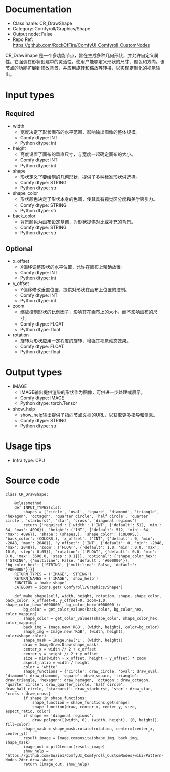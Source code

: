 # Documentation
- Class name: CR_DrawShape
- Category: Comfyroll/Graphics/Shape
- Output node: False
- Repo Ref: https://github.com/RockOfFire/ComfyUI_Comfyroll_CustomNodes

CR_DrawShape 是一个多功能节点，旨在生成多种几何形状，并允许自定义属性。它强调在形状创建中的灵活性，使用户能够定义形状的尺寸、颜色和方向。该节点的功能扩展到修改背景，并应用旋转和缩放等转换，以实现定制化的视觉输出。

# Input types
## Required
- width
    - 宽度决定了形状画布的水平范围，影响输出图像的整体规模。
    - Comfy dtype: INT
    - Python dtype: int
- height
    - 高度设置了画布的垂直尺寸，与宽度一起确定画布的大小。
    - Comfy dtype: INT
    - Python dtype: int
- shape
    - 形状定义了要绘制的几何形状，提供了多种标准形状供选择。
    - Comfy dtype: STRING
    - Python dtype: str
- shape_color
    - 形状颜色决定了形状本身的色调，使其具有视觉区分度和美学吸引力。
    - Comfy dtype: STRING
    - Python dtype: str
- back_color
    - 背景颜色为画布设定基调，为形状提供对比或补充的背景。
    - Comfy dtype: STRING
    - Python dtype: str
## Optional
- x_offset
    - X偏移调整形状的水平位置，允许在画布上精确放置。
    - Comfy dtype: INT
    - Python dtype: int
- y_offset
    - Y偏移修改垂直位置，提供对形状在画布上位置的控制。
    - Comfy dtype: INT
    - Python dtype: int
- zoom
    - 缩放控制形状的比例因子，影响其在画布上的大小，而不影响画布的尺寸。
    - Comfy dtype: FLOAT
    - Python dtype: float
- rotation
    - 旋转为形状应用一定程度的旋转，增强其视觉动态效果。
    - Comfy dtype: FLOAT
    - Python dtype: float

# Output types
- IMAGE
    - IMAGE输出提供渲染的形状作为图像，可供进一步处理或展示。
    - Comfy dtype: IMAGE
    - Python dtype: torch.Tensor
- show_help
    - show_help输出提供了指向节点文档的URL，以获取更多指导和信息。
    - Comfy dtype: STRING
    - Python dtype: str

# Usage tips
- Infra type: CPU

# Source code
```
class CR_DrawShape:

    @classmethod
    def INPUT_TYPES(cls):
        shapes = ['circle', 'oval', 'square', 'diamond', 'triangle', 'hexagon', 'octagon', 'quarter circle', 'half circle', 'quarter circle', 'starburst', 'star', 'cross', 'diagonal regions']
        return {'required': {'width': ('INT', {'default': 512, 'min': 64, 'max': 4096}), 'height': ('INT', {'default': 512, 'min': 64, 'max': 4096}), 'shape': (shapes,), 'shape_color': (COLORS,), 'back_color': (COLORS,), 'x_offset': ('INT', {'default': 0, 'min': -2048, 'max': 2048}), 'y_offset': ('INT', {'default': 0, 'min': -2048, 'max': 2048}), 'zoom': ('FLOAT', {'default': 1.0, 'min': 0.0, 'max': 10.0, 'step': 0.05}), 'rotation': ('FLOAT', {'default': 0.0, 'min': 0.0, 'max': 3600.0, 'step': 0.1})}, 'optional': {'shape_color_hex': ('STRING', {'multiline': False, 'default': '#000000'}), 'bg_color_hex': ('STRING', {'multiline': False, 'default': '#000000'})}}
    RETURN_TYPES = ('IMAGE', 'STRING')
    RETURN_NAMES = ('IMAGE', 'show_help')
    FUNCTION = 'make_shape'
    CATEGORY = icons.get('Comfyroll/Graphics/Shape')

    def make_shape(self, width, height, rotation, shape, shape_color, back_color, x_offset=0, y_offset=0, zoom=1.0, shape_color_hex='#000000', bg_color_hex='#000000'):
        bg_color = get_color_values(back_color, bg_color_hex, color_mapping)
        shape_color = get_color_values(shape_color, shape_color_hex, color_mapping)
        back_img = Image.new('RGB', (width, height), color=bg_color)
        shape_img = Image.new('RGB', (width, height), color=shape_color)
        shape_mask = Image.new('L', (width, height))
        draw = ImageDraw.Draw(shape_mask)
        center_x = width // 2 + x_offset
        center_y = height // 2 + y_offset
        size = min(width - x_offset, height - y_offset) * zoom
        aspect_ratio = width / height
        color = 'white'
        shape_functions = {'circle': draw_circle, 'oval': draw_oval, 'diamond': draw_diamond, 'square': draw_square, 'triangle': draw_triangle, 'hexagon': draw_hexagon, 'octagon': draw_octagon, 'quarter circle': draw_quarter_circle, 'half circle': draw_half_circle, 'starburst': draw_starburst, 'star': draw_star, 'cross': draw_cross}
        if shape in shape_functions:
            shape_function = shape_functions.get(shape)
            shape_function(draw, center_x, center_y, size, aspect_ratio, color)
        if shape == 'diagonal regions':
            draw.polygon([(width, 0), (width, height), (0, height)], fill=color)
        shape_mask = shape_mask.rotate(rotation, center=(center_x, center_y))
        result_image = Image.composite(shape_img, back_img, shape_mask)
        image_out = pil2tensor(result_image)
        show_help = 'https://github.com/Suzie1/ComfyUI_Comfyroll_CustomNodes/wiki/Pattern-Nodes-2#cr-draw-shape'
        return (image_out, show_help)
```